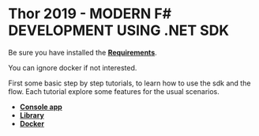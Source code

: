 # Thor 2019 - MODERN F# DEVELOPMENT USING .NET SDK


Be sure you have installed the <a href="{{ site.baseurl }}{% link requirements.md %}"><strong>Requirements</strong></a>.

You can ignore docker if not interested.

First some basic step by step tutorials, to learn how to use the sdk and the flow.
Each tutorial explore some features for the usual scenarios.

- <a href="{{ site.baseurl }}{% link consoleapp.md %}"><strong>Console app</strong></a>
- <a href="{{ site.baseurl }}{% link library.md %}"><strong>Library</strong></a>
- <a href="{{ site.baseurl }}{% link docker.md %}"><strong>Docker</strong></a>
